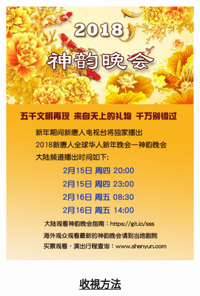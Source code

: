 <a href="https://git.io/wh"><img src="img/2.jpg" width=880></a>

<h1 align="center"><b><a href="https://git.io/wh">收視方法</a></b></h1>

